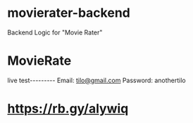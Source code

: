 # movierater-backend
Backend Logic for "Movie Rater"

# MovieRate

live test---------
Email: tilo@gmail.com
Password: anothertilo

# https://rb.gy/alywiq
